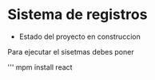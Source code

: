 <h1> Sistema de registros</h1>

- Estado del proyecto en construccion

Para ejecutar el sisetmas debes poner

''' mpm install react
